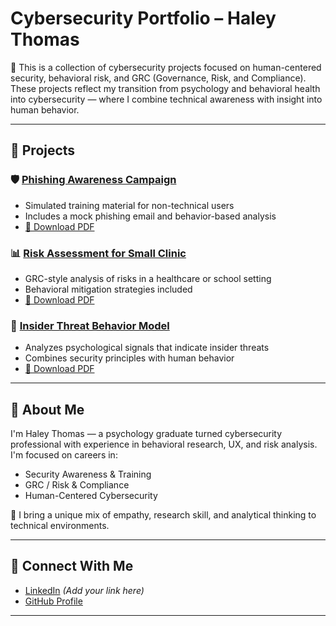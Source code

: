 # Cybersecurity Portfolio – Haley Thomas

🎯 This is a collection of cybersecurity projects focused on human-centered security, behavioral risk, and GRC (Governance, Risk, and Compliance). These projects reflect my transition from psychology and behavioral health into cybersecurity — where I combine technical awareness with insight into human behavior.

---

## 📂 Projects

### 🛡 [Phishing Awareness Campaign](./phishing-awareness)
- Simulated training material for non-technical users
- Includes a mock phishing email and behavior-based analysis
- [📄 Download PDF](./phishing-awareness/phishing_training_guide.pdf)

### 📊 [Risk Assessment for Small Clinic](./risk-assessment)
- GRC-style analysis of risks in a healthcare or school setting
- Behavioral mitigation strategies included
- [📄 Download PDF](./risk-assessment/risk_assessment_report.pdf)

### 🔐 [Insider Threat Behavior Model](./insider-threat-model)
- Analyzes psychological signals that indicate insider threats
- Combines security principles with human behavior
- [📄 Download PDF](./insider-threat-model/insider_threat_report.pdf)

---

## 💼 About Me

I'm Haley Thomas — a psychology graduate turned cybersecurity professional with experience in behavioral research, UX, and risk analysis. I'm focused on careers in:

- Security Awareness & Training  
- GRC / Risk & Compliance  
- Human-Centered Cybersecurity  

🧠 I bring a unique mix of empathy, research skill, and analytical thinking to technical environments.

---

## 🔗 Connect With Me

- [LinkedIn](https://www.linkedin.com/) *(Add your link here)*
- [GitHub Profile](https://github.com/haleycyber)

---
